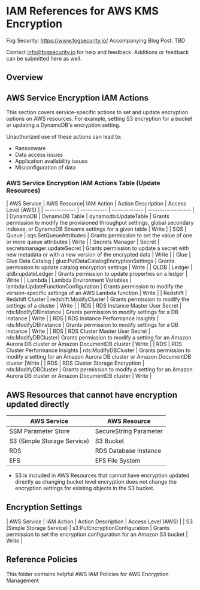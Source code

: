 # IAM References for AWS KMS Encryption

Fog Security: https://www.fogsecurity.io/
Accompanying Blog Post: TBD

Contact info@fogsecurity.io for help and feedback. Additions or feedback can be submitted here as well.

## Overview

## AWS Service Encryption IAM Actions 

This section covers service-specific actions to set and update encryption options on AWS resources.  For example, setting S3 encryption for a bucket or updating a DynamoDB's encryption setting. 

Unauthorized use of these actions can lead to:
* Ransonware
* Data access issues
* Application availability issues
* Misconfiguration of data

### AWS Service Encryption IAM Actions Table (Update Resources)

| AWS Service | AWS Resource| IAM Action | Action Description | Access Level (AWS) | 
| ------------- | ----------- | ------------- | ------------------ |
| DynamoDB | DynamoDB Table | dynamodb:UpdateTable | Grants permission to modify the provisioned throughput settings, global secondary indexes, or DynamoDB Streams settings for a given table | Write |
| SQS | Queue | sqs:SetQueueAttributes | Grants permission to set the value of one or more queue attributes | Write |
| Secrets Manager | Secret | secretsmanager:updateSecret | Grants permission to update a secret with new metadata or with a new version of the encrypted data | Write |
| Glue | Glue Data Catalog | glue:PutDataCatalogEncryptionSettings | Grants permission to update catalog encryption settings | Write |
| QLDB | Ledger | qldb:updateLedger | 	Grants permission to update properties on a ledger | Write |
| Lambda | Lambda Environment Variables | lambda:UpdateFunctionConfiguration | Grants permission to modify the version-specific settings of an AWS Lambda function | Write |
| Redshift | Redshift Cluster | redshift:ModifyCluster | Grants permission to modify the settings of a cluster | Write |
| RDS | RDS Instance Master User Secret | rds:ModifyDBInstance | Grants permission to modify settings for a DB instance | Write |
| RDS | RDS Instance Performance Insights | rds:ModifyDBInstance | Grants permission to modify settings for a DB instance | Write |
| RDS | RDS Cluster Master User Secret | rds:ModifyDBCluster| Grants permission to modify a setting for an Amazon Aurora DB cluster or Amazon DocumentDB cluster | Write |
| RDS | RDS Cluster Performance Insights | rds:ModifyDBCluster | Grants permission to modify a setting for an Amazon Aurora DB cluster or Amazon DocumentDB cluster |Write |
| RDS | RDS Cluster Storage Encryption | rds:ModifyDBCluster | Grants permission to modify a setting for an Amazon Aurora DB cluster or Amazon DocumentDB cluster | Write |

## AWS Resources that cannot have encryption updated directly

| AWS Service | AWS Resource |
| ------------- | ----------- |
| SSM Parameter Store | SecureString Parameter |
| S3 (Simple Storage Service) | S3 Bucket |
| RDS | RDS Database Instance |
| EFS | EFS File System | 

* S3 is included in AWS Resources that cannot have encryption updated directly as changing bucket level encryption does not change the encryption settings for existing objects in the S3 bucket.

## Encryption Settings 
| AWS Service | IAM Action | Action Description | Access Level (AWS) |
| S3 (Simple Storage Service) | s3:PutEncryptionConfiguration | Grants permission to set the encryption configuration for an Amazon S3 bucket | Write |

## Reference Policies

This folder contains helpful AWS IAM Policies for AWS Encryption Management


